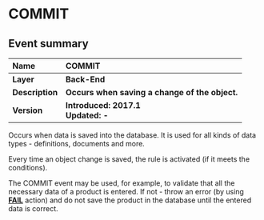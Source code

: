 # COMMIT
## Event summary
|Name|COMMIT
|:----|:----
|**Layer**|**Back-End**
|**Description**|**Occurs when saving a change of the object.**
|**Version**|**Introduced: 2017.1  <br>Updated: -**
 
Occurs when data is saved into the database. It is used for all kinds of data types - definitions, documents and more.

Every time an object change is saved, the rule is activated (if it meets the conditions).

The COMMIT event may be used, for example, to validate that all the necessary data of a product is entered. If not - throw an error (by using **[FAIL](https://docs.erp.net/tech/advanced/user-business-rules/action-types/fail.html)** action) and do not save the product in the database until the entered data is correct.
